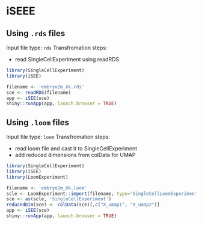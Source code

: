 # iSEEE

## Using `.rds` files
Input file type: `rds`
Transfromation steps:
- read SingleCellExperiment using readRDS 

```R
library(SingleCellExperiment)
library(iSEE)

filename <- 'embryo2m_Xk.rds'
sce <- readRDS(filename)
app <- iSEE(sce)
shiny::runApp(app, launch.browser = TRUE)
```

## Using `.loom` files
Input file type: `loom`
Transfromation steps:
- read loom file and cast it to SingleCellExperiment
- add reduced dimensions from colData for UMAP 

```R
library(SingleCellExperiment)
library(iSEE)
library(LoomExperiment)

filename <- 'embryo2m_Xk.loom'
scle <- LoomExperiment::import(filename, type="SingleCellLoomExperiment")
sce <- as(scle, 'SingleCellExperiment')
reducedDim(sce) <- colData(sce)[,c("X_umap1", "X_umap2")]
app <- iSEE(sce)
shiny::runApp(app, launch.browser = TRUE)
```